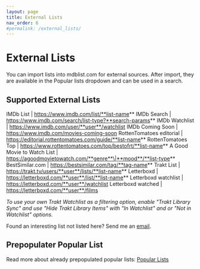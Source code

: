 ```yaml
---
layout: page
title: External Lists
nav_order: 6
#permalink: /external_lists/
---
```


# External Lists

You can import lists into mdblist.com for external sources. After import, they are available in the Popular lists dropdown and can be used in a search.

## Supported External Lists

IMDb List | https://www.imdb.com/list/**list-name** 
IMDb Search | https://www.imdb.com/search/list-type?**search-params**
IMDb Watchlist | https://www.imdb.com/user/**user**/watchlist
IMDb Coming Soon | https://www.imdb.com/movies-coming-soon
RottenTomatoes editorial | https://editorial.rottentomatoes.com/guide/**list-name**
RottenTomatoes Top | https://www.rottentomatoes.com/top/bestofrt/**list-name**
A Good Movie to Watch List | https://agoodmovietowatch.com/**genre**\|**mood**/**list-type**
BestSimilar.com | https://bestsimilar.com/tag/**tag-name**
Trakt List | https://trakt.tv/users/**user**/lists/**list-name**
Letterboxd | https://letterboxd.com/**user**/list/**list-name**
Letterboxd watchlist | https://letterboxd.com/**user**/watchlist
Letterboxd watched | https://letterboxd.com/**user**/films

*To use your own Trakt Watchlist as a filtering option, enable "Trakt Library Sync" and use "Hide Trakt Library Items" with "In Watchlist" and or "Not in Watchlist" options.*

Found an interesting list not listed here? Send me an [email](mailto:linas@mdblist.com).

## Prepopulater Popular List

Read more about already prepopulated popular lists: [Popular Lists](popular_lists)

